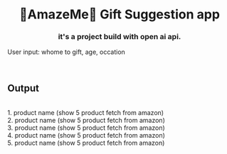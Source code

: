 <h1 align="center">🎁AmazeMe🎁 Gift Suggestion app</h1>
<h3 align="center">it's a project build with open ai api.</h3>

<p>User input: whome to gift, age, occation</p><br/>

<h2>Output</h2><br/>
1. product name (show 5 product fetch from amazon)<br/>
2. product name (show 5 product fetch from amazon)<br/>
3. product name (show 5 product fetch from amazon)<br/>
4. product name (show 5 product fetch from amazon)<br/>
5. product name (show 5 product fetch from amazon)<br/>
